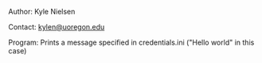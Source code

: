 Author: Kyle Nielsen

Contact: kylen@uoregon.edu

Program: Prints a message specified in credentials.ini ("Hello world" in this case)
